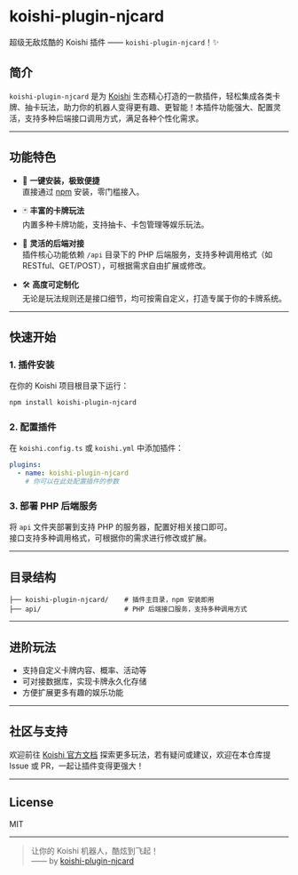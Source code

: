 # koishi-plugin-njcard

超级无敌炫酷的 Koishi 插件 —— `koishi-plugin-njcard`！✨

## 简介

`koishi-plugin-njcard` 是为 [Koishi](https://koishi.chat/) 生态精心打造的一款插件，轻松集成各类卡牌、抽卡玩法，助力你的机器人变得更有趣、更智能！本插件功能强大、配置灵活，支持多种后端接口调用方式，满足各种个性化需求。

---

## 功能特色

- 🚀 **一键安装，极致便捷**  
  直接通过 [npm](https://www.npmjs.com/package/koishi-plugin-njcard) 安装，零门槛接入。

- 🃏 **丰富的卡牌玩法**  
  内置多种卡牌功能，支持抽卡、卡包管理等娱乐玩法。

- 🔌 **灵活的后端对接**  
  插件核心功能依赖 `/api` 目录下的 PHP 后端服务，支持多种调用格式（如 RESTful、GET/POST），可根据需求自由扩展或修改。

- 🛠️ **高度可定制化**  
  无论是玩法规则还是接口细节，均可按需自定义，打造专属于你的卡牌系统。

---

## 快速开始

### 1. 插件安装

在你的 Koishi 项目根目录下运行：

```bash
npm install koishi-plugin-njcard
```

### 2. 配置插件

在 `koishi.config.ts` 或 `koishi.yml` 中添加插件：

```yaml
plugins:
  - name: koishi-plugin-njcard
    # 你可以在此处配置插件的参数
```

### 3. 部署 PHP 后端服务

将 `api` 文件夹部署到支持 PHP 的服务器，配置好相关接口即可。  
接口支持多种调用格式，可根据你的需求进行修改或扩展。

---

## 目录结构

```
├── koishi-plugin-njcard/    # 插件主目录，npm 安装即用
├── api/                     # PHP 后端接口服务，支持多种调用方式
```

---

## 进阶玩法

- 支持自定义卡牌内容、概率、活动等
- 可对接数据库，实现卡牌永久化存储
- 方便扩展更多有趣的娱乐功能

---

## 社区与支持

欢迎前往 [Koishi 官方文档](https://koishi.chat/) 探索更多玩法，若有疑问或建议，欢迎在本仓库提 Issue 或 PR，一起让插件变得更强大！

---

## License

MIT

---

> 让你的 Koishi 机器人，酷炫到飞起！  
> —— by [koishi-plugin-njcard](https://www.npmjs.com/package/koishi-plugin-njcard)

